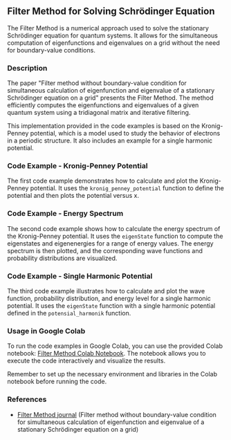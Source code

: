 ## Filter Method for Solving Schrödinger Equation

The Filter Method is a numerical approach used to solve the stationary Schrödinger equation for quantum systems. It allows for the simultaneous computation of eigenfunctions and eigenvalues on a grid without the need for boundary-value conditions.

### Description

The paper "Filter method without boundary-value condition for simultaneous calculation of eigenfunction and eigenvalue of a stationary Schrödinger equation on a grid" presents the Filter Method. The method efficiently computes the eigenfunctions and eigenvalues of a given quantum system using a tridiagonal matrix and iterative filtering.

This implementation provided in the code examples is based on the Kronig-Penney potential, which is a model used to study the behavior of electrons in a periodic structure. It also includes an example for a single harmonic potential.

### Code Example - Kronig-Penney Potential

The first code example demonstrates how to calculate and plot the Kronig-Penney potential. It uses the `kronig_penney_potential` function to define the potential and then plots the potential versus x.

### Code Example - Energy Spectrum

The second code example shows how to calculate the energy spectrum of the Kronig-Penney potential. It uses the `eigenState` function to compute the eigenstates and eigenenergies for a range of energy values. The energy spectrum is then plotted, and the corresponding wave functions and probability distributions are visualized.

### Code Example - Single Harmonic Potential

The third code example illustrates how to calculate and plot the wave function, probability distribution, and energy level for a single harmonic potential. It uses the `eigenState` function with a single harmonic potential defined in the `potensial_harmonik` function.

### Usage in Google Colab

To run the code examples in Google Colab, you can use the provided Colab notebook: [Filter Method Colab Notebook](https://colab.research.google.com/github/faliqadlan/FilterMethod-Colab/blob/main/Filter_method_1_dimension.ipynb?authuser=3#scrollTo=H1sBDmVSlaOi). The notebook allows you to execute the code interactively and visualize the results.

Remember to set up the necessary environment and libraries in the Colab notebook before running the code.

### References

- [Filter Method journal](https://journals.aps.org/pre/abstract/10.1103/PhysRevE.96.033302#:~:text=The%20paper%20presents%20a%20method%20for%20simultaneous%20computation,packet%20at%20the%20rate%20comparable%20to%20%CE%B4%20function.) (Filter method without boundary-value condition for simultaneous calculation of eigenfunction and eigenvalue of a stationary Schrödinger equation on a grid)